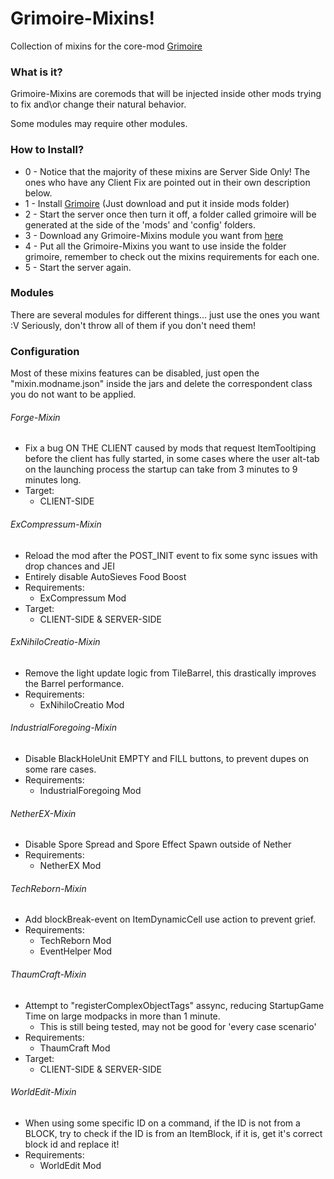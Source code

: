# Grimoire-Mixins!

Collection of mixins for the core-mod [Grimoire](https://github.com/CrucibleMC/Grimoire)

### What is it?

Grimoire-Mixins are coremods that will be injected inside other mods trying to fix and\or change their natural behavior.

Some modules may require other modules.

### How to Install?

* 0 - Notice that the majority of these mixins are Server Side Only! The ones who have any Client Fix are pointed out in their own description below.
* 1 - Install [Grimoire](https://github.com/CrucibleMC/Grimoire) (Just download and put it inside mods folder)
* 2 - Start the server once then turn it off, a folder called grimoire will be generated at the side of the 'mods' and 'config' folders.
* 3 - Download any Grimoire-Mixins module you want from [here](https://github.com/CrucibleMC/Grimoire-Mixins-1.12.2/releases)
* 4 - Put all the Grimoire-Mixins you want to use inside the folder grimoire, remember to check out the mixins requirements for each one.
* 5 - Start the server again.

### Modules

There are several modules for different things... just use the ones you want :V
Seriously, don't throw all of them if you don't need them!

### Configuration

Most of these mixins features can be disabled, just open the "mixin.modname.json" inside the jars and delete the correspondent class you do not want to be applied.

###### Forge-Mixin

* Fix a bug ON THE CLIENT caused by mods that request ItemTooltiping before the client has fully started, in some cases where the user alt-tab on the launching process the startup can take from 3 minutes to 9 minutes long.
* Target:
  * CLIENT-SIDE
  
###### ExCompressum-Mixin

* Reload the mod after the POST_INIT event to fix some sync issues with drop chances and JEI
* Entirely disable AutoSieves Food Boost
* Requirements:
  * ExCompressum Mod
* Target:
  * CLIENT-SIDE & SERVER-SIDE
  
###### ExNihiloCreatio-Mixin

* Remove the light update logic from TileBarrel, this drastically improves the Barrel performance.
* Requirements:
  * ExNihiloCreatio Mod

###### IndustrialForegoing-Mixin

* Disable BlackHoleUnit EMPTY and FILL buttons, to prevent dupes on some rare cases.
* Requirements:
  * IndustrialForegoing Mod
  
###### NetherEX-Mixin

* Disable Spore Spread and Spore Effect Spawn outside of Nether
* Requirements:
  * NetherEX Mod
  
###### TechReborn-Mixin

* Add blockBreak-event on ItemDynamicCell use action to prevent grief.
* Requirements:
  * TechReborn Mod
  * EventHelper Mod
  
###### ThaumCraft-Mixin

* Attempt to "registerComplexObjectTags" assync, reducing StartupGame Time on large modpacks in more than 1 minute.
  * This is still being tested, may not be good for 'every case scenario'
* Requirements:
  * ThaumCraft Mod
* Target:
  * CLIENT-SIDE & SERVER-SIDE

###### WorldEdit-Mixin

* When using some specific ID on a command, if the ID is not from a BLOCK, try to check if the ID is from an ItemBlock, if it is, get it's correct block id and replace it!
* Requirements:
  * WorldEdit Mod